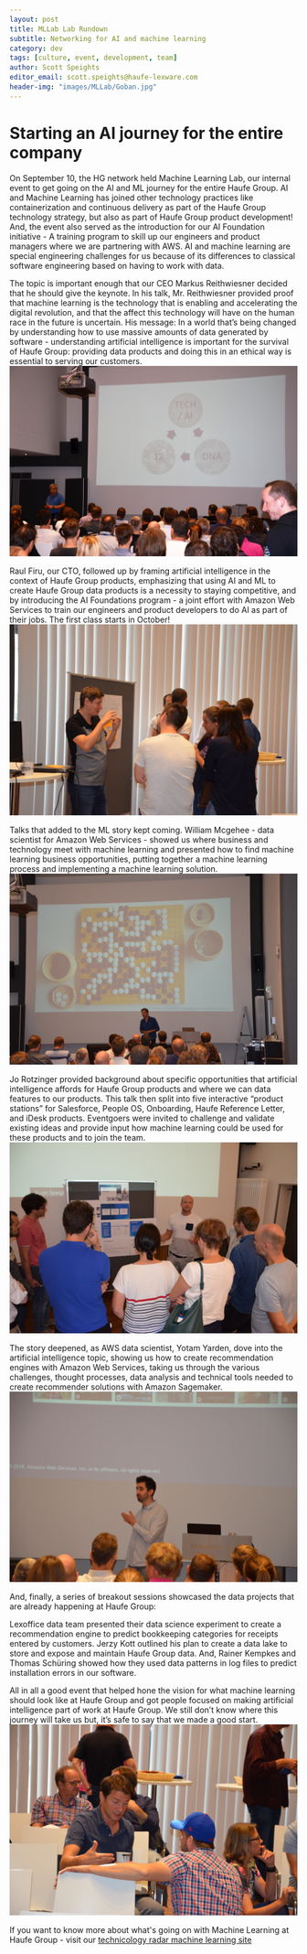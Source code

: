 ```yaml
---
layout: post
title: MLLab Lab Rundown
subtitle: Networking for AI and machine learning
category: dev
tags: [culture, event, development, team]
author: Scott Speights
editor_email: scott.speights@haufe-lexware.com
header-img: "images/MLLab/Goban.jpg"
---
```


# Starting an AI journey for the entire company

On September 10, the HG network held Machine Learning Lab, our internal event to get going on the AI and ML journey for the entire Haufe Group. AI and Machine Learning has joined other technology practices like containerization and continuous delivery as part of the Haufe Group technology strategy, but also as part of Haufe Group product development! And, the event also served as the introduction for our AI Foundation initiative - A training program to skill up our engineers and product managers where we are partnering with AWS. AI and machine learning are special engineering challenges for us because of its differences to classical software engineering based on having to work with data.

The topic is important enough that our CEO Markus Reithwiesner decided that he should give the keynote. In his talk, Mr. Reithwiesner provided proof that machine learning is the technology that is enabling and accelerating the digital revolution, and that the affect this technology will have on the human race in the future is uncertain. His message: In a world that’s being changed by understanding how to use massive amounts of data generated by software - understanding artificial intelligence is important for the survival of Haufe Group: providing data products and doing this in an ethical way is essential to serving our customers.
![CEO Keynote](../images/MLLab/MRW.jpg)

Raul Firu, our CTO, followed up by framing artificial intelligence in the context of Haufe Group products, emphasizing that using AI and ML to create Haufe Group data products is a necessity to staying competitive, and by introducing the AI Foundations program - a joint effort with Amazon Web Services to train our engineers and product developers to do AI as part of their jobs. The first class starts in October!
![CTO Program](../images/MLLab/RF.jpg)

Talks that added to the ML story kept coming. William Mcgehee - data scientist for Amazon Web Services - showed us where business and technology meet with machine learning and presented how to find machine learning business opportunities, putting together a machine learning process and implementing a machine learning solution.
![AWS Process](../images/MLLab/WMgh.jpg)

Jo Rotzinger provided background about specific opportunities that artificial intelligence affords for Haufe Group products and where we can data features to our products. This talk then split into five interactive “product stations” for Salesforce, People OS, Onboarding, Haufe Reference Letter, and iDesk products. Eventgoers were invited to challenge and validate existing ideas and provide input how machine learning could be used for these products and to join the team.
![Product Stations](../images/MLLab/ProductStation.jpg)

The story deepened, as AWS data scientist, Yotam Yarden, dove into the artificial intelligence topic, showing us how to create recommendation engines with Amazon Web Services, taking us through the various challenges, thought processes, data analysis and technical tools needed to create recommender solutions with Amazon Sagemaker.
![Recommender Engine](../images/MLLab/YY.jpg)

And, finally, a series of breakout sessions showcased the data projects that are already happening at Haufe Group:

Lexoffice data team presented their data science experiment to create a recommendation engine to predict bookkeeping categories for receipts entered by customers. Jerzy Kott outlined his plan to create a data lake to store and expose and maintain Haufe Group data. And, Rainer Kempkes and Thomas Schüring showed how they used data patterns in log files to predict installation errors in our software.

All in all a good event that helped hone the vision for what machine learning should look like at Haufe Group and got people focused on making artificial intelligence part of work at Haufe Group. We still don’t know where this journey will take us but, it’s safe to say that we made a good start.
![Engaged!](../images/MLLab/highlyengaged.jpg)

If you want to know more about what's going on with Machine Learning at Haufe Group - visit our [technicology radar machine learning site](http://techradar.haufe.io/techradar/data-science-and-analytics/machine-learning.html)
